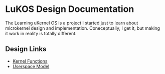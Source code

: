# LuKOS Design Documentation
The Learning uKernel OS is a project I started just to learn about microkernel design and implementation. Coneceptually, I get it, but making it work in reality is totally different. 

## Design Links
* [Kernel Functions](100-kernel-functions.md.html)
* [Userspace Model](300-userspace-model.md.html)
